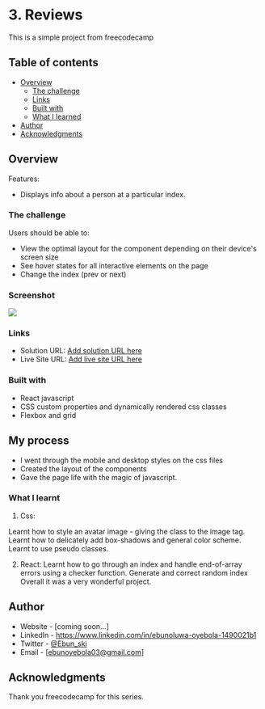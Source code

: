 # 3. Reviews

This is a simple project from freecodecamp

## Table of contents

- [Overview](#overview)
  - [The challenge](#the-challenge)
  - [Links](#links)
  - [Built with](#built-with)
  - [What I learned](#what-i-learned)
- [Author](#author)
- [Acknowledgments](#acknowledgments)

## Overview

Features:

- Displays info about a person at a particular index.

### The challenge

Users should be able to:

- View the optimal layout for the component depending on their device's screen size
- See hover states for all interactive elements on the page
- Change the index (prev or next)

### Screenshot

![](./screenshot.jpg)

### Links

- Solution URL: [Add solution URL here](https://your-solution-url.com)
- Live Site URL: [Add live site URL here](https://your-live-site-url.com)

### Built with

- React javascript
- CSS custom properties and dynamically rendered css classes
- Flexbox and grid

## My process

- I went through the mobile and desktop styles on the css files
- Created the layout of the components
- Gave the page life with the magic of javascript.

### What I learnt

1. Css:

Learnt how to style an avatar image - giving the class to the image tag.
Learnt how to delicately add box-shadows and general color scheme.
Learnt to use pseudo classes.

2. React:
   Learnt how to go through an index and handle end-of-array errors using a checker function.
   Generate and correct random index
   Overall it was a very wonderful project.

## Author

- Website - [coming soon...]
- LinkedIn - https://www.linkedin.com/in/ebunoluwa-oyebola-1490021b1
- Twitter - [@Ebun_ski](https://www.twitter.com/Ebun_ski)
- Email - [ebunoyebola03@gmail.com]

## Acknowledgments

Thank you freecodecamp for this series.
